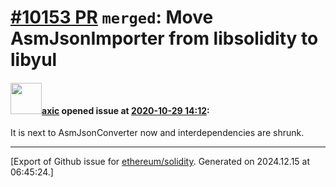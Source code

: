# [\#10153 PR](https://github.com/ethereum/solidity/pull/10153) `merged`: Move AsmJsonImporter from libsolidity to libyul

#### <img src="https://avatars.githubusercontent.com/u/20340?v=4" width="50">[axic](https://github.com/axic) opened issue at [2020-10-29 14:12](https://github.com/ethereum/solidity/pull/10153):

It is next to AsmJsonConverter now and interdependencies are shrunk.





-------------------------------------------------------------------------------



[Export of Github issue for [ethereum/solidity](https://github.com/ethereum/solidity). Generated on 2024.12.15 at 06:45:24.]
